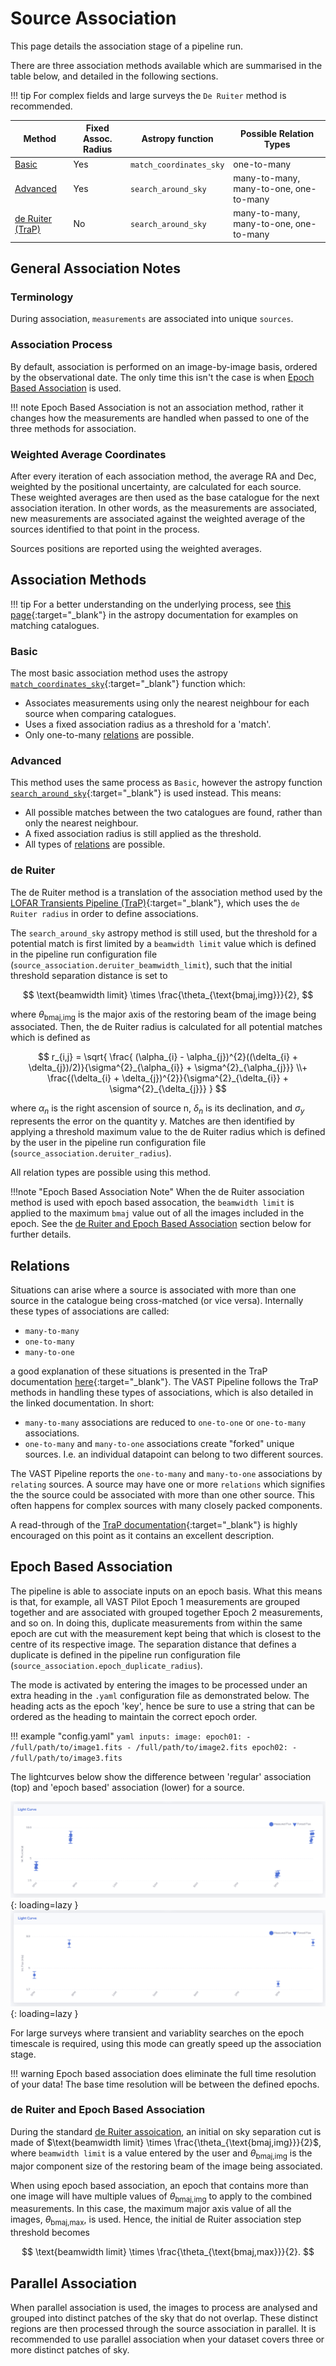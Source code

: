 # Source Association

This page details the association stage of a pipeline run.

There are three association methods available which are summarised in the table below, and detailed in the following sections.

!!! tip
    For complex fields and large surveys the `De Ruiter` method is recommended.

| Method                         | Fixed Assoc. Radius      | Astropy function       | Possible Relation Types |
| ------------------------------ | ------------------------ | ---------------------- | ----------------------- |
| [Basic](#basic)                |         Yes              | `match_coordinates_sky` | one-to-many |
| [Advanced](#advanced)          |         Yes              | `search_around_sky`    | many-to-many, many-to-one, one-to-many |
| [de Ruiter (TraP)](#de-ruiter) |         No               | `search_around_sky`    | many-to-many, many-to-one, one-to-many |

## General Association Notes

### Terminology

During association, `measurements` are associated into unique `sources`.

### Association Process

By default, association is performed on an image-by-image basis, ordered by the observational date. The only time this isn't the case is when [Epoch Based Association](#epoch-based-association) is used.

!!! note
    Epoch Based Association is not an association method, rather it changes how the measurements are handled when passed to one of the three methods for association.

### Weighted Average Coordinates

After every iteration of each association method, the average RA and Dec, weighted by the positional uncertainty, are calculated for each source. These weighted averages are then used as the base catalogue for the next association iteration. In other words, as the measurements are associated, new measurements are associated against the weighted average of the sources identified to that point in the process.

Sources positions are reported using the weighted averages.

## Association Methods

!!! tip
    For a better understanding on the underlying process, see [this page](https://docs.astropy.org/en/stable/coordinates/matchsep.html#matching-catalogs){:target="_blank"} in the astropy documentation for examples on matching catalogues.

### Basic

The most basic association method uses the astropy [`match_coordinates_sky`](https://docs.astropy.org/en/stable/api/astropy.coordinates.match_coordinates_sky.html){:target="_blank"} function which:

* Associates measurements using only the nearest neighbour for each source when comparing catalogues.
* Uses a fixed association radius as a threshold for a 'match'.
* Only one-to-many [relations](#relations) are possible.

### Advanced

This method uses the same process as `Basic`, however the astropy function [`search_around_sky`](https://docs.astropy.org/en/stable/api/astropy.coordinates.search_around_sky.html){:target="_blank"} is used instead. This means:

* All possible matches between the two catalogues are found, rather than only the nearest neighbour.
* A fixed association radius is still applied as the threshold.
* All types of [relations](#relations) are possible.

### de Ruiter

The de Ruiter method is a translation of the association method used by the [LOFAR Transients Pipeline (TraP)](https://tkp.readthedocs.io/en/latest/){:target="_blank"}, which uses the `de Ruiter radius` in order to define associations.

The `search_around_sky` astropy method is still used, but the threshold for a potential match is first limited by a `beamwidth limit` value which is defined in the pipeline run configuration file (`source_association.deruiter_beamwidth_limit`), such that the initial threshold separation distance is set to

$$
\text{beamwidth limit} \times \frac{\theta_{\text{bmaj,img}}}{2},
$$

where $\theta_{\text{bmaj,img}}$ is the major axis of the restoring beam of the image being associated. Then, the de Ruiter radius is calculated for all potential matches which is defined as

$$
r_{i,j} = \sqrt{
  \frac{ (\alpha_{i} - \alpha_{j})^{2}((\delta_{i} + \delta_{j})/2)}{\sigma^{2}_{\alpha_{i}} + \sigma^{2}_{\alpha_{j}}}
  \\+ \frac{(\delta_{i} + \delta_{j})^{2}}{\sigma^{2}_{\delta_{i}} + \sigma^{2}_{\delta_{j}}}
}
$$

where $\alpha_{n}$ is the right ascension of source n, $\delta_{n}$ is its declination, and $\sigma_{y}$ represents the error on the quantity y. Matches are then identified by applying a threshold maximum value to the de Ruiter radius which is defined by the user in the pipeline run configuration file (`source_association.deruiter_radius`).

All relation types are possible using this method.

!!!note "Epoch Based Association Note"
    When the de Ruiter association method is used with epoch based assocation, the `beamwidth limit` is applied to the maximum `bmaj` value out of all the images included in the epoch. See the [de Ruiter and Epoch Based Association](#de-ruiter-and-epoch-based-association) section below for further details.

## Relations

Situations can arise where a source is associated with more than one source in the catalogue being cross-matched (or vice versa). Internally these types of associations are called:

* `many-to-many`
* `one-to-many`
* `many-to-one`

a good explanation of these situations is presented in the TraP documentation [here](https://tkp.readthedocs.io/en/latest/devref/database/assoc.html#database-assoc){:target="_blank"}. The VAST Pipeline follows the TraP methods in handling these types of associations, which is also detailed in the linked documentation. In short:

* `many-to-many` associations are reduced to `one-to-one` or `one-to-many` associations.
* `one-to-many` and `many-to-one` associations create "forked" unique sources. I.e. an individual datapoint can belong to two different sources.

The VAST Pipeline reports the `one-to-many` and `many-to-one` associations by `relating` sources. A source may have one or more `relations` which signifies the the source could be associated with more than one other source. This often happens for complex sources with many closely packed components.

A read-through of the [TraP documentation](https://tkp.readthedocs.io/en/latest/devref/database/assoc.html#database-assoc){:target="_blank"} is highly encouraged on this point as it contains an excellent description.

## Epoch Based Association

The pipeline is able to associate inputs on an epoch basis. What this means is that, for example, all VAST Pilot Epoch 1 measurements are grouped together and are associated with grouped together Epoch 2 measurements, and so on. In doing this, duplicate measurements from within the same epoch are cut with the measurement kept being that which is closest to the centre of its respective image. The separation distance that defines a duplicate is defined in the pipeline run configuration file (`source_association.epoch_duplicate_radius`).

The mode is activated by entering the images to be processed under an extra heading in the `.yaml` configuration file as demonstrated below. The heading acts as the epoch 'key', hence be sure to use a string that can be ordered as the heading to maintain the correct epoch order.

!!! example "config.yaml"
    ```yaml
    inputs:
      image:
        epoch01:
        - /full/path/to/image1.fits
        - /full/path/to/image2.fits
        epoch02:
        - /full/path/to/image3.fits
    ```

The lightcurves below show the difference between 'regular' association (top) and 'epoch based' association (lower) for a source.

![!Regular association light curve of source.](../img/regular_association.png){: loading=lazy }
![!Epoch based association light curve of source.](../img/epoch_based_association.png){: loading=lazy }

For large surveys where transient and variablity searches on the epoch timescale is required, using this mode can greatly speed up the association stage.

!!! warning
    Epoch based association does eliminate the full time resolution of your data! The base time resolution will be between the defined epochs.

### de Ruiter and Epoch Based Association

During the standard [de Ruiter assoication](#de-ruiter), an initial on sky separation cut is made of $\text{beamwidth limit} \times \frac{\theta_{\text{bmaj,img}}}{2}$, where `beamwidth limit` is a value entered by the user and $\theta_{\text{bmaj,img}}$ is the major component size of the restoring beam of the image being associated.

When using epoch based association, an epoch that contains more than one image will have multiple values of $\theta_{\text{bmaj,img}}$ to apply to the combined measurements.
In this case, the maximum major axis value of all the images, $\theta_{\text{bmaj,max}}$, is used. 
Hence, the initial de Ruiter association step threshold becomes

$$
\text{beamwidth limit} \times \frac{\theta_{\text{bmaj,max}}}{2}.
$$

## Parallel Association

When parallel association is used, the images to process are analysed and grouped into distinct patches of the sky that do not overlap. These distinct regions are then processed through the source association in parallel. It is recommended to use parallel association when your dataset covers three or more distinct patches of sky.
